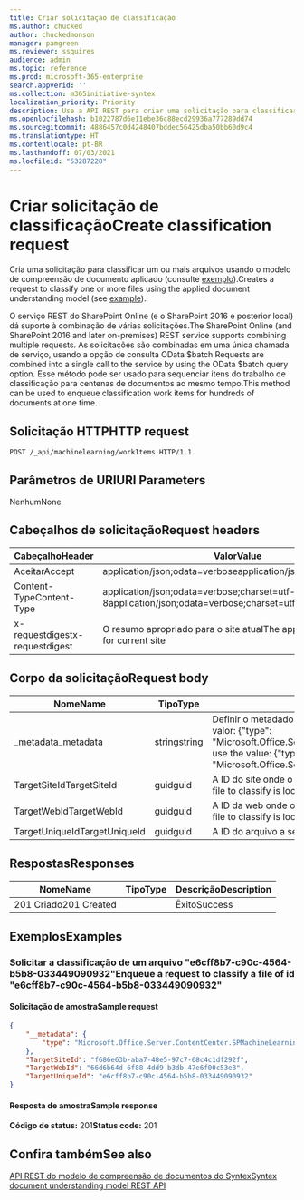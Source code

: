 ```yaml
---
title: Criar solicitação de classificação
ms.author: chucked
author: chuckedmonson
manager: pamgreen
ms.reviewer: ssquires
audience: admin
ms.topic: reference
ms.prod: microsoft-365-enterprise
search.appverid: ''
ms.collection: m365initiative-syntex
localization_priority: Priority
description: Use a API REST para criar uma solicitação para classificar um ou mais arquivos usando um modelo de compreensão de documento treinado.
ms.openlocfilehash: b1022787d6e11ebe36c88ecd29936a777289dd74
ms.sourcegitcommit: 4886457c0d4248407bddec56425dba50bb60d9c4
ms.translationtype: HT
ms.contentlocale: pt-BR
ms.lasthandoff: 07/03/2021
ms.locfileid: "53287228"
---
```

# <a name="create-classification-request"></a><span data-ttu-id="eac7a-103">Criar solicitação de classificação</span><span class="sxs-lookup"><span data-stu-id="eac7a-103">Create classification request</span></span>

<span data-ttu-id="eac7a-104">Cria uma solicitação para classificar um ou mais arquivos usando o modelo de compreensão de documento aplicado (consulte [exemplo](rest-createclassificationrequest.md#examples)).</span><span class="sxs-lookup"><span data-stu-id="eac7a-104">Creates a request to classify one or more files using the applied document understanding model (see [example](rest-createclassificationrequest.md#examples)).</span></span>

<span data-ttu-id="eac7a-105">O serviço REST do SharePoint Online (e o SharePoint 2016 e posterior local) dá suporte à combinação de várias solicitações.</span><span class="sxs-lookup"><span data-stu-id="eac7a-105">The SharePoint Online (and SharePoint 2016 and later on-premises) REST service supports combining multiple requests.</span></span> <span data-ttu-id="eac7a-106">As solicitações são combinadas em uma única chamada de serviço, usando a opção de consulta OData $batch.</span><span class="sxs-lookup"><span data-stu-id="eac7a-106">Requests are combined into a single call to the service by using the OData $batch query option.</span></span> <span data-ttu-id="eac7a-107">Esse método pode ser usado para sequenciar itens do trabalho de classificação para centenas de documentos ao mesmo tempo.</span><span class="sxs-lookup"><span data-stu-id="eac7a-107">This method can be used to enqueue classification work items for hundreds of documents at one time.</span></span>

## <a name="http-request"></a><span data-ttu-id="eac7a-108">Solicitação HTTP</span><span class="sxs-lookup"><span data-stu-id="eac7a-108">HTTP request</span></span>

```http
POST /_api/machinelearning/workItems HTTP/1.1
```
## <a name="uri-parameters"></a><span data-ttu-id="eac7a-109">Parâmetros de URI</span><span class="sxs-lookup"><span data-stu-id="eac7a-109">URI Parameters</span></span>

<span data-ttu-id="eac7a-110">Nenhum</span><span class="sxs-lookup"><span data-stu-id="eac7a-110">None</span></span>

## <a name="request-headers"></a><span data-ttu-id="eac7a-111">Cabeçalhos de solicitação</span><span class="sxs-lookup"><span data-stu-id="eac7a-111">Request headers</span></span>

| <span data-ttu-id="eac7a-112">Cabeçalho</span><span class="sxs-lookup"><span data-stu-id="eac7a-112">Header</span></span> | <span data-ttu-id="eac7a-113">Valor</span><span class="sxs-lookup"><span data-stu-id="eac7a-113">Value</span></span> |
|--------|-------|
|<span data-ttu-id="eac7a-114">Aceitar</span><span class="sxs-lookup"><span data-stu-id="eac7a-114">Accept</span></span>|<span data-ttu-id="eac7a-115">application/json;odata=verbose</span><span class="sxs-lookup"><span data-stu-id="eac7a-115">application/json;odata=verbose</span></span>|
|<span data-ttu-id="eac7a-116">Content-Type</span><span class="sxs-lookup"><span data-stu-id="eac7a-116">Content-Type</span></span>|<span data-ttu-id="eac7a-117">application/json;odata=verbose;charset=utf-8</span><span class="sxs-lookup"><span data-stu-id="eac7a-117">application/json;odata=verbose;charset=utf-8</span></span>|
|<span data-ttu-id="eac7a-118">x-requestdigest</span><span class="sxs-lookup"><span data-stu-id="eac7a-118">x-requestdigest</span></span>|<span data-ttu-id="eac7a-119">O resumo apropriado para o site atual</span><span class="sxs-lookup"><span data-stu-id="eac7a-119">The appropriate digest for current site</span></span>|

## <a name="request-body"></a><span data-ttu-id="eac7a-120">Corpo da solicitação</span><span class="sxs-lookup"><span data-stu-id="eac7a-120">Request body</span></span>

|<span data-ttu-id="eac7a-121">Nome</span><span class="sxs-lookup"><span data-stu-id="eac7a-121">Name</span></span>    |<span data-ttu-id="eac7a-122">Tipo</span><span class="sxs-lookup"><span data-stu-id="eac7a-122">Type</span></span>   |<span data-ttu-id="eac7a-123">Descrição</span><span class="sxs-lookup"><span data-stu-id="eac7a-123">Description</span></span> |
|--------|-------|------------|
|<span data-ttu-id="eac7a-124">_metadata</span><span class="sxs-lookup"><span data-stu-id="eac7a-124">_metadata</span></span>|<span data-ttu-id="eac7a-125">string</span><span class="sxs-lookup"><span data-stu-id="eac7a-125">string</span></span> |<span data-ttu-id="eac7a-126">Definir o metadado do objeto no SPO.</span><span class="sxs-lookup"><span data-stu-id="eac7a-126">Set the object meta on the SPO.</span></span> <span data-ttu-id="eac7a-127">Sempre use o valor: {"type": "Microsoft.Office.Server.ContentCenter.SPMachineLearningWorkItemEntityData"}.</span><span class="sxs-lookup"><span data-stu-id="eac7a-127">Always use the value: {"type": "Microsoft.Office.Server.ContentCenter.SPMachineLearningWorkItemEntityData"}.</span></span> |
|<span data-ttu-id="eac7a-128">TargetSiteId</span><span class="sxs-lookup"><span data-stu-id="eac7a-128">TargetSiteId</span></span>|<span data-ttu-id="eac7a-129">guid</span><span class="sxs-lookup"><span data-stu-id="eac7a-129">guid</span></span>|<span data-ttu-id="eac7a-130">A ID do site onde o arquivo a ser classificado está localizado.</span><span class="sxs-lookup"><span data-stu-id="eac7a-130">The id of the site where the file to classify is located.</span></span>|
|<span data-ttu-id="eac7a-131">TargetWebId</span><span class="sxs-lookup"><span data-stu-id="eac7a-131">TargetWebId</span></span>|<span data-ttu-id="eac7a-132">guid</span><span class="sxs-lookup"><span data-stu-id="eac7a-132">guid</span></span>|<span data-ttu-id="eac7a-133">A ID da web onde o arquivo a ser classificado está localizado.</span><span class="sxs-lookup"><span data-stu-id="eac7a-133">The id of the web where the file to classify is located.</span></span>|
|<span data-ttu-id="eac7a-134">TargetUniqueId</span><span class="sxs-lookup"><span data-stu-id="eac7a-134">TargetUniqueId</span></span>|<span data-ttu-id="eac7a-135">guid</span><span class="sxs-lookup"><span data-stu-id="eac7a-135">guid</span></span>|<span data-ttu-id="eac7a-136">A ID do arquivo a ser classificado.</span><span class="sxs-lookup"><span data-stu-id="eac7a-136">The id of the file to classify.</span></span>|

## <a name="responses"></a><span data-ttu-id="eac7a-137">Respostas</span><span class="sxs-lookup"><span data-stu-id="eac7a-137">Responses</span></span>

| <span data-ttu-id="eac7a-138">Nome</span><span class="sxs-lookup"><span data-stu-id="eac7a-138">Name</span></span>   | <span data-ttu-id="eac7a-139">Tipo</span><span class="sxs-lookup"><span data-stu-id="eac7a-139">Type</span></span>  | <span data-ttu-id="eac7a-140">Descrição</span><span class="sxs-lookup"><span data-stu-id="eac7a-140">Description</span></span>|
|--------|-------|------------|
|<span data-ttu-id="eac7a-141">201 Criado</span><span class="sxs-lookup"><span data-stu-id="eac7a-141">201 Created</span></span>| |<span data-ttu-id="eac7a-142">Êxito</span><span class="sxs-lookup"><span data-stu-id="eac7a-142">Success</span></span>|

## <a name="examples"></a><span data-ttu-id="eac7a-143">Exemplos</span><span class="sxs-lookup"><span data-stu-id="eac7a-143">Examples</span></span>

### <a name="enqueue-a-request-to-classify-a-file-of-id-e6cff8b7-c90c-4564-b5b8-033449090932"></a><span data-ttu-id="eac7a-144">Solicitar a classificação de um arquivo "e6cff8b7-c90c-4564-b5b8-033449090932"</span><span class="sxs-lookup"><span data-stu-id="eac7a-144">Enqueue a request to classify a file of id "e6cff8b7-c90c-4564-b5b8-033449090932"</span></span>

#### <a name="sample-request"></a><span data-ttu-id="eac7a-145">Solicitação de amostra</span><span class="sxs-lookup"><span data-stu-id="eac7a-145">Sample request</span></span>

```JSON
{
    "__metadata": {
        "type": "Microsoft.Office.Server.ContentCenter.SPMachineLearningWorkItemEntityData"
    },
    "TargetSiteId": "f686e63b-aba7-48e5-97c7-68c4c1df292f",
    "TargetWebId": "66d6b64d-6f88-4dd9-b3db-47e6f00c53e8",
    "TargetUniqueId": "e6cff8b7-c90c-4564-b5b8-033449090932"
}
```

#### <a name="sample-response"></a><span data-ttu-id="eac7a-146">Resposta de amostra</span><span class="sxs-lookup"><span data-stu-id="eac7a-146">Sample response</span></span>

<span data-ttu-id="eac7a-147">**Código de status:** 201</span><span class="sxs-lookup"><span data-stu-id="eac7a-147">**Status code:** 201</span></span>

## <a name="see-also"></a><span data-ttu-id="eac7a-148">Confira também</span><span class="sxs-lookup"><span data-stu-id="eac7a-148">See also</span></span>

[<span data-ttu-id="eac7a-149">API REST do modelo de compreensão de documentos do Syntex</span><span class="sxs-lookup"><span data-stu-id="eac7a-149">Syntex document understanding model REST API</span></span>](syntex-model-rest-api.md)

